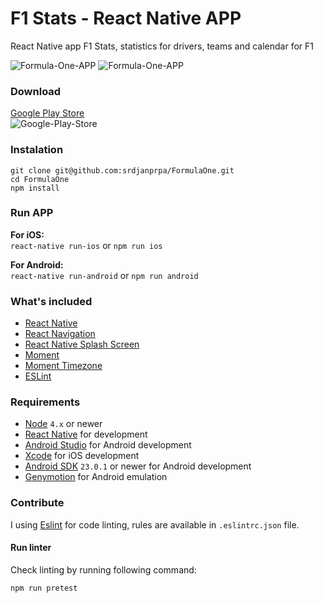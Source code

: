 # F1 Stats - React Native APP

React Native app F1 Stats, statistics for drivers, teams and calendar for F1

![Formula-One-APP](https://raw.githubusercontent.com/srdjanprpa/FormulaOne/master/assets/AppScreen/AppImg-1.png)
![Formula-One-APP](https://raw.githubusercontent.com/srdjanprpa/FormulaOne/master/assets/AppScreen/AppImg-2.png)

### Download
[Google Play Store](https://play.google.com/store/apps/details?id=com.formula1info)  
![Google-Play-Store](https://raw.githubusercontent.com/srdjanprpa/FormulaOne/master/assets/info/GooglePlayStore.png)

### Instalation

```shell
git clone git@github.com:srdjanprpa/FormulaOne.git
cd FormulaOne
npm install
```

### Run APP
**For iOS:**   
`react-native run-ios` or `npm run ios`

**For Android:**   
`react-native run-android` or `npm run android`

### What's included

- [React Native](https://facebook.github.io/react-native/)
- [React Navigation](https://github.com/react-community/react-navigation)
- [React Native Splash Screen](https://github.com/crazycodeboy/react-native-splash-screen)
- [Moment](https://github.com/moment/moment)
- [Moment Timezone](https://github.com/moment/moment)
- [ESLint](http://eslint.org/)

### Requirements

- [Node](https://nodejs.org) `4.x` or newer
- [React Native](http://facebook.github.io/react-native/docs/getting-started.html) for development
- [Android Studio](https://developer.android.com/studio/index.html) for Android development
- [Xcode](https://developer.apple.com/xcode/) for iOS development
- [Android SDK](https://developer.android.com/sdk/) `23.0.1` or newer for Android development
- [Genymotion](https://www.genymotion.com/) for Android emulation

### Contribute

I using [Eslint](http://eslint.org) for code linting, rules are available in `.eslintrc.json` file.

#### Run linter

Check linting by running following command:

`npm run pretest`

